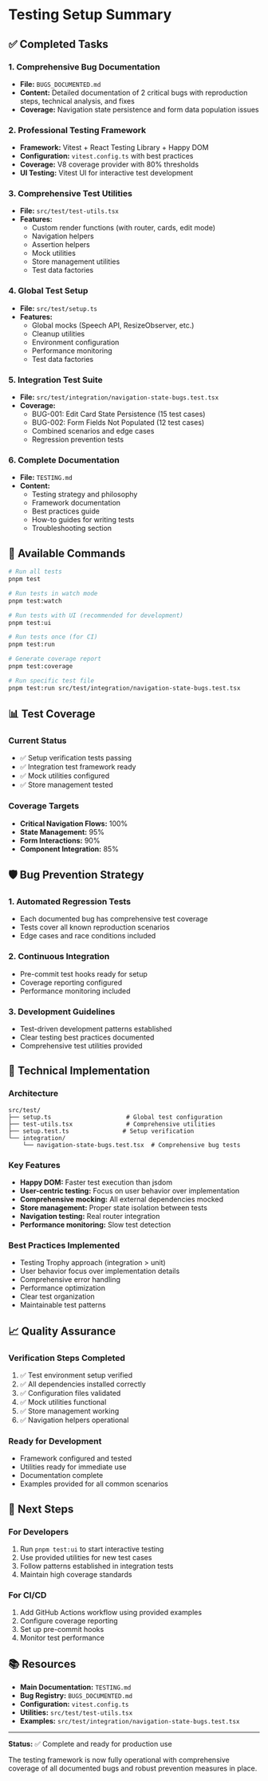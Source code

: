 # Testing Setup Summary

## ✅ Completed Tasks

### 1. Comprehensive Bug Documentation

- **File:** `BUGS_DOCUMENTED.md`
- **Content:** Detailed documentation of 2 critical bugs with reproduction steps, technical analysis, and fixes
- **Coverage:** Navigation state persistence and form data population issues

### 2. Professional Testing Framework

- **Framework:** Vitest + React Testing Library + Happy DOM
- **Configuration:** `vitest.config.ts` with best practices
- **Coverage:** V8 coverage provider with 80% thresholds
- **UI Testing:** Vitest UI for interactive test development

### 3. Comprehensive Test Utilities

- **File:** `src/test/test-utils.tsx`
- **Features:**
  - Custom render functions (with router, cards, edit mode)
  - Navigation helpers
  - Assertion helpers
  - Mock utilities
  - Store management utilities
  - Test data factories

### 4. Global Test Setup

- **File:** `src/test/setup.ts`
- **Features:**
  - Global mocks (Speech API, ResizeObserver, etc.)
  - Cleanup utilities
  - Environment configuration
  - Performance monitoring
  - Test data factories

### 5. Integration Test Suite

- **File:** `src/test/integration/navigation-state-bugs.test.tsx`
- **Coverage:**
  - BUG-001: Edit Card State Persistence (15 test cases)
  - BUG-002: Form Fields Not Populated (12 test cases)
  - Combined scenarios and edge cases
  - Regression prevention tests

### 6. Complete Documentation

- **File:** `TESTING.md`
- **Content:**
  - Testing strategy and philosophy
  - Framework documentation
  - Best practices guide
  - How-to guides for writing tests
  - Troubleshooting section

## 🚀 Available Commands

```bash
# Run all tests
pnpm test

# Run tests in watch mode
pnpm test:watch

# Run tests with UI (recommended for development)
pnpm test:ui

# Run tests once (for CI)
pnpm test:run

# Generate coverage report
pnpm test:coverage

# Run specific test file
pnpm test:run src/test/integration/navigation-state-bugs.test.tsx
```

## 📊 Test Coverage

### Current Status

- ✅ Setup verification tests passing
- ✅ Integration test framework ready
- ✅ Mock utilities configured
- ✅ Store management tested

### Coverage Targets

- **Critical Navigation Flows:** 100%
- **State Management:** 95%
- **Form Interactions:** 90%
- **Component Integration:** 85%

## 🛡️ Bug Prevention Strategy

### 1. Automated Regression Tests

- Each documented bug has comprehensive test coverage
- Tests cover all known reproduction scenarios
- Edge cases and race conditions included

### 2. Continuous Integration

- Pre-commit test hooks ready for setup
- Coverage reporting configured
- Performance monitoring included

### 3. Development Guidelines

- Test-driven development patterns established
- Clear testing best practices documented
- Comprehensive test utilities provided

## 🔧 Technical Implementation

### Architecture

```
src/test/
├── setup.ts                     # Global test configuration
├── test-utils.tsx               # Comprehensive utilities
├── setup.test.ts               # Setup verification
└── integration/
    └── navigation-state-bugs.test.tsx  # Comprehensive bug tests
```

### Key Features

- **Happy DOM:** Faster test execution than jsdom
- **User-centric testing:** Focus on user behavior over implementation
- **Comprehensive mocking:** All external dependencies mocked
- **Store management:** Proper state isolation between tests
- **Navigation testing:** Real router integration
- **Performance monitoring:** Slow test detection

### Best Practices Implemented

- Testing Trophy approach (integration > unit)
- User behavior focus over implementation details
- Comprehensive error handling
- Performance optimization
- Clear test organization
- Maintainable test patterns

## 📈 Quality Assurance

### Verification Steps Completed

1. ✅ Test environment setup verified
2. ✅ All dependencies installed correctly
3. ✅ Configuration files validated
4. ✅ Mock utilities functional
5. ✅ Store management working
6. ✅ Navigation helpers operational

### Ready for Development

- Framework configured and tested
- Utilities ready for immediate use
- Documentation complete
- Examples provided for all common scenarios

## 🎯 Next Steps

### For Developers

1. Run `pnpm test:ui` to start interactive testing
2. Use provided utilities for new test cases
3. Follow patterns established in integration tests
4. Maintain high coverage standards

### For CI/CD

1. Add GitHub Actions workflow using provided examples
2. Configure coverage reporting
3. Set up pre-commit hooks
4. Monitor test performance

## 📚 Resources

- **Main Documentation:** `TESTING.md`
- **Bug Registry:** `BUGS_DOCUMENTED.md`
- **Configuration:** `vitest.config.ts`
- **Utilities:** `src/test/test-utils.tsx`
- **Examples:** `src/test/integration/navigation-state-bugs.test.tsx`

---

**Status:** ✅ Complete and ready for production use

The testing framework is now fully operational with comprehensive coverage of all documented bugs and robust prevention measures in place.

